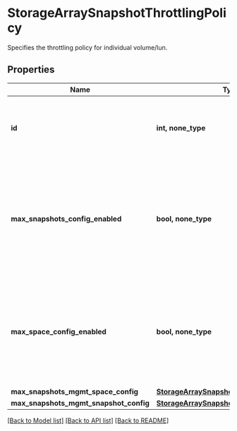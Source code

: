 # StorageArraySnapshotThrottlingPolicy

Specifies the throttling policy for individual volume/lun.

## Properties
Name | Type | Description | Notes
------------ | ------------- | ------------- | -------------
**id** | **int, none_type** | Specifies the volume ID of the Storage Snapshot Mgmt throttling Policy. | [optional] 
**max_snapshots_config_enabled** | **bool, none_type** | Specifies whether we will use storage snapshot managmement max snapshots config to all volumes/luns that are part of the registered entity. | [optional] 
**max_space_config_enabled** | **bool, none_type** | Specifies whether we will use storage snapshot managmement max space config to all volumes/luns that are part of the registered entity. | [optional] 
**max_snapshots_mgmt_space_config** | [**StorageArraySnapshotMaxSpaceConfig**](StorageArraySnapshotMaxSpaceConfig.md) |  | [optional] 
**max_snapshots_mgmt_snapshot_config** | [**StorageArraySnapshotMaxSnapshotConfig**](StorageArraySnapshotMaxSnapshotConfig.md) |  | [optional] 

[[Back to Model list]](../README.md#documentation-for-models) [[Back to API list]](../README.md#documentation-for-api-endpoints) [[Back to README]](../README.md)


